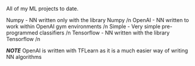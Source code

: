All of my ML projects to date. 

Numpy - NN written only with the library Numpy /n
OpenAI - NN written to work within OpenAI gym environments /n
Simple - Very simple pre-programmed classifiers /n
Tensorflow - NN written with the library Tensorflow /n

***NOTE***
OpenAI is written with TFLearn as it is a much easier way of writing NN algorithms
